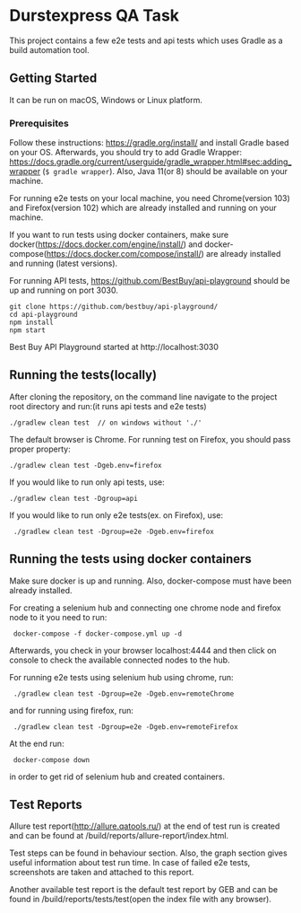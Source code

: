 # Durstexpress QA Task

This project contains a few e2e tests and api tests which uses Gradle as a build automation tool.    

## Getting Started

It can be run on macOS, Windows or Linux platform.

### Prerequisites

Follow these instructions: https://gradle.org/install/ and install Gradle based on your OS.
Afterwards, you should try to add Gradle Wrapper: https://docs.gradle.org/current/userguide/gradle_wrapper.html#sec:adding_wrapper (```
                                                                                                                                     $ gradle wrapper
                                                                                                                                     ```).
Also, Java 11(or 8) should be available on your machine.

For running e2e tests on your local machine, you need Chrome(version 103) and Firefox(version 102) which are already installed and running on your machine.

If you want to run tests using docker containers, make sure docker(https://docs.docker.com/engine/install/) and docker-compose(https://docs.docker.com/compose/install/) are already installed and running (latest versions).

For running API tests, https://github.com/BestBuy/api-playground should be up and running on port 3030.

```
git clone https://github.com/bestbuy/api-playground/
cd api-playground
npm install
npm start
```
Best Buy API Playground started at http://localhost:3030

## Running the tests(locally)

After cloning the repository, on the command line navigate to the project root directory and run:(it runs api tests and e2e tests)
```
./gradlew clean test  // on windows without './'
```

The default browser is Chrome. For running test on Firefox, you should pass proper property: 
```
./gradlew clean test -Dgeb.env=firefox
```

If you would like to run only api tests, use:
```
./gradlew clean test -Dgroup=api
```

If you would like to run only e2e tests(ex. on Firefox), use:
```
 ./gradlew clean test -Dgroup=e2e -Dgeb.env=firefox
```

## Running the tests using docker containers

Make sure docker is up and running. Also, docker-compose must have been already installed.

For creating a selenium hub and connecting one chrome node and firefox node to it you need to run:
```
 docker-compose -f docker-compose.yml up -d
```
Afterwards, you check in your browser localhost:4444 and then click on console to check the available connected nodes to the hub.

For running e2e tests using selenium hub using chrome, run:
```
 ./gradlew clean test -Dgroup=e2e -Dgeb.env=remoteChrome
```
and for running using firefox, run:
```
 ./gradlew clean test -Dgroup=e2e -Dgeb.env=remoteFirefox
```

At the end run:
```
 docker-compose down
```
in order to get rid of selenium hub and created containers.

## Test Reports

Allure test report(http://allure.qatools.ru/) at the end of test run is created and can be found at /build/reports/allure-report/index.html.

Test steps can be found in behaviour section. Also, the graph section gives useful information about test run time. In case of failed e2e tests, screenshots are taken and attached to this report.

Another available test report is the default test report by GEB and can be found in /build/reports/tests/test(open the index file with any browser).

